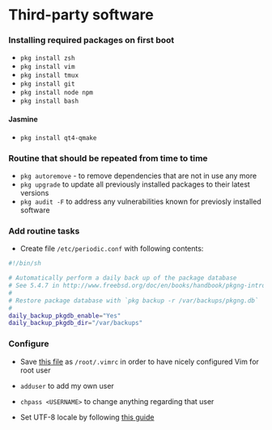 # Third-party software

### Installing required packages on first boot

- `pkg install zsh`
- `pkg install vim`
- `pkg install tmux`
- `pkg install git`
- `pkg install node npm`
- `pkg install bash`

#### Jasmine 
- `pkg install qt4-qmake`

### Routine that should be repeated from time to time

- `pkg autoremove` - to remove dependencies that are not in use any more
- `pkg upgrade` to update all previously installed packages to their latest versions
- `pkg audit -F` to address any vulnerabilities known for previosly installed software

### Add routine tasks

- Create file `/etc/periodic.conf` with following contents:

```bash
#!/bin/sh

# Automatically perform a daily back up of the package database
# See 5.4.7 in http://www.freebsd.org/doc/en/books/handbook/pkgng-intro.html
#
# Restore package database with `pkg backup -r /var/backups/pkgng.db`
#
daily_backup_pkgdb_enable="Yes"
daily_backup_pkgdb_dir="/var/backups"
```

### Configure

- Save [this file](https://gist.githubusercontent.com/sergeylukin/bdd66197a79ef07b2bc2/raw/824d388b633815ac24d9707f587c45a74b2890ad/.vimrc) as `/root/.vimrc` in order to have nicely configured Vim for root user

- `adduser` to add my own user

- `chpass <USERNAME>` to change anything regarding that user

- Set UTF-8 locale by following [this guide](https://github.com/sergeylukin/dotfiles/wiki/Setting-up-FreeBSD-workstation#utf-8)